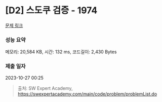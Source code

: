 # [D2] 스도쿠 검증 - 1974 

[문제 링크](https://swexpertacademy.com/main/code/problem/problemDetail.do?contestProbId=AV5Psz16AYEDFAUq) 

### 성능 요약

메모리: 20,584 KB, 시간: 132 ms, 코드길이: 2,430 Bytes

### 제출 일자

2023-10-27 00:25



> 출처: SW Expert Academy, https://swexpertacademy.com/main/code/problem/problemList.do